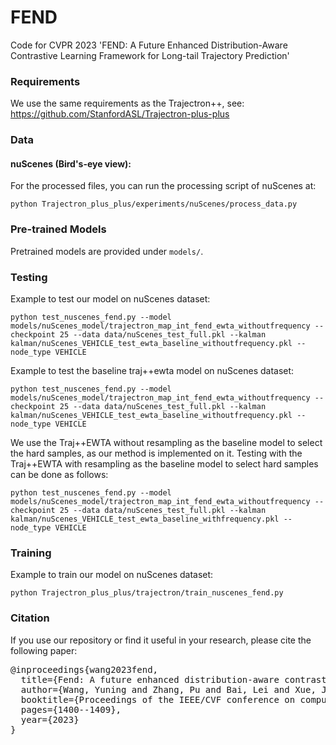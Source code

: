 # FEND
Code for CVPR 2023 'FEND: A Future Enhanced Distribution-Aware Contrastive Learning
Framework for Long-tail Trajectory Prediction'

### Requirements
We use the same requirements as the Trajectron++, see:
https://github.com/StanfordASL/Trajectron-plus-plus


### Data

#### nuScenes (Bird's-eye view):
For the processed files, you can run the processing script of nuScenes at:

```
python Trajectron_plus_plus/experiments/nuScenes/process_data.py
```

### Pre-trained Models
Pretrained models are provided under ```models/```. 

### Testing
Example to test our model on nuScenes dataset:

```
python test_nuscenes_fend.py --model models/nuScenes_model/trajectron_map_int_fend_ewta_withoutfrequency --checkpoint 25 --data data/nuScenes_test_full.pkl --kalman kalman/nuScenes_VEHICLE_test_ewta_baseline_withoutfrequency.pkl --node_type VEHICLE
```


Example to test the baseline traj++ewta model on nuScenes dataset:

```
python test_nuscenes_fend.py --model models/nuScenes_model/trajectron_map_int_fend_ewta_withoutfrequency --checkpoint 25 --data data/nuScenes_test_full.pkl --kalman kalman/nuScenes_VEHICLE_test_ewta_baseline_withoutfrequency.pkl --node_type VEHICLE
```


We use the Traj++EWTA without resampling as the baseline model to select the hard samples, as our method is implemented on it. Testing with the Traj++EWTA with resampling as the baseline model to select hard samples can be done as follows:

```
python test_nuscenes_fend.py --model models/nuScenes_model/trajectron_map_int_fend_ewta_withoutfrequency --checkpoint 25 --data data/nuScenes_test_full.pkl --kalman kalman/nuScenes_VEHICLE_test_ewta_baseline_withfrequency.pkl --node_type VEHICLE
```


### Training
Example to train our model on nuScenes dataset:

```
python Trajectron_plus_plus/trajectron/train_nuscenes_fend.py
```

### Citation
If you use our repository or find it useful in your research, please cite the following paper:


<pre class='bibtex'>
@inproceedings{wang2023fend,
  title={Fend: A future enhanced distribution-aware contrastive learning framework for long-tail trajectory prediction},
  author={Wang, Yuning and Zhang, Pu and Bai, Lei and Xue, Jianru},
  booktitle={Proceedings of the IEEE/CVF conference on computer vision and pattern recognition},
  pages={1400--1409},
  year={2023}
}
</pre>
